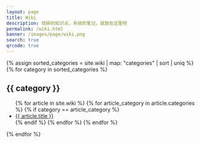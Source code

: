 ```yaml
---
layout: page
title: Wiki
description: 琐碎的知识点，系统的笔记，就放在这里吧
permalink: /wiki.html
banner: /images/page/wiki.png
search: true
qrcode: true
---
```


{% assign sorted_categories = site.wiki | map: "categories" | sort | uniq %}
{% for category in sorted_categories %}
  <h2 class="category__title mdi" id="{{ category}}" data-mdi-custom="{{ category | downcase }}">
    {{ category }}
  </h2>
  <ul class="categories">
    {% for article in site.wiki %}
      {% for article_category in article.categories %}
        {% if category == article_category %}        
          <li class="categories__item">
            <a class="categories__item__title" href="{{ article.url }}">
              {{ article.title }}
            </a>
          </li>
        {% endif %}
      {% endfor %}
    {% endfor %}
  </ul>
{% endfor %}